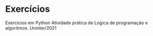 # Exercícios
Exercicios em Python
Atividade prática de Logica de programação e algoritmos. Uninter/2021
